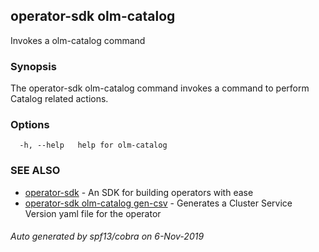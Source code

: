 ## operator-sdk olm-catalog

Invokes a olm-catalog command

### Synopsis

The operator-sdk olm-catalog command invokes a command to perform
Catalog related actions.

### Options

```
  -h, --help   help for olm-catalog
```

### SEE ALSO

* [operator-sdk](operator-sdk.md)	 - An SDK for building operators with ease
* [operator-sdk olm-catalog gen-csv](operator-sdk_olm-catalog_gen-csv.md)	 - Generates a Cluster Service Version yaml file for the operator

###### Auto generated by spf13/cobra on 6-Nov-2019
